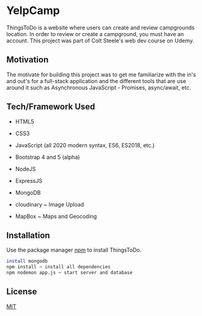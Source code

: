 # YelpCamp

ThingsToDo is a website where users can create and review campgrounds location. In order to review or create a campground, you must have an account. This project was part of Colt Steele's web dev course on Udemy.

## Motivation
The motivate for building this project was to get me familiarize with the in's and out's for a full-stack application and the different tools that are use around it such as Asynchronous JavaScript - Promises, async/await, etc.


## Tech/Framework Used

- HTML5

- CSS3

- JavaScript (all 2020 modern syntax, ES6, ES2018, etc.)

- Bootstrap 4 and 5 (alpha)

- NodeJS

- ExpressJS

- MongoDB

- cloudinary ~ Image Upload

- MapBox ~ Maps and Geocoding


## Installation

Use the package manager [npm](https://docs.npmjs.com/cli/v7/configuring-npm/install) to install ThingsToDo.

```bash
install mongodb
npm install ~ install all dependencies 
npm nodemon app.js ~ start server and database
```

## License
[MIT](https://choosealicense.com/licenses/mit/)
